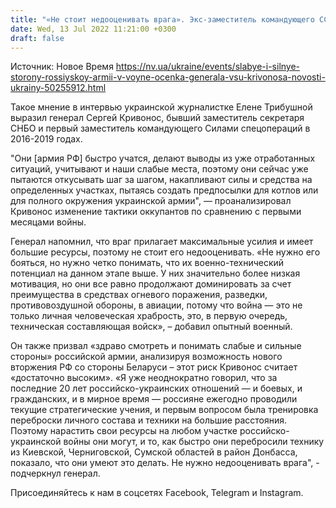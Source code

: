 ```yaml
---
title: "«Не стоит недооценивать врага». Экс-заместитель командующего ССО назвал сильные и слабые стороны армии РФ в текущей фазе войны"
date: Wed, 13 Jul 2022 11:21:00 +0300
draft: false
---
```

Источник: Новое Время https://nv.ua/ukraine/events/slabye-i-silnye-storony-rossiyskoy-armii-v-voyne-ocenka-generala-vsu-krivonosa-novosti-ukrainy-50255912.html


Такое мнение в интервью украинской журналистке Елене Трибушной выразил генерал Сергей Кривонос, бывший заместитель секретаря СНБО и первый заместитель командующего Силами спецопераций в 2016-2019 годах.

"Они [армия РФ] быстро учатся, делают выводы из уже отработанных ситуаций, учитывают и наши слабые места, поэтому они сейчас уже пытаются откусывать шаг за шагом, накапливают силы и средства на определенных участках, пытаясь создать предпосылки для котлов или для полного окружения украинской армии", — проанализировал Кривонос изменение тактики оккупантов по сравнению с первыми месяцами войны.

Генерал напомнил, что враг прилагает максимальные усилия и имеет большие ресурсы, поэтому не стоит его недооценивать. «Не нужно его бояться, но нужно четко понимать, что их военно-технический потенциал на данном этапе выше. У них значительно более низкая мотивация, но они все равно продолжают доминировать за счет преимущества в средствах огневого поражения, разведки, противовоздушной обороны, в авиации, потому что война — это не только личная человеческая храбрость, это, в первую очередь, техническая составляющая войск», – добавил опытный военный.

Он также призвал «здраво смотреть и понимать слабые и сильные стороны» российской армии, анализируя возможность нового вторжения РФ со стороны Беларуси – этот риск Кривонос считает «достаточно высоким». «Я уже неоднократно говорил, что за последние 20 лет российско-украинских отношений — и боевых, и гражданских, и в мирное время — россияне ежегодно проводили текущие стратегические учения, и первым вопросом была тренировка переброски личного состава и техники на большие расстояния. Поэтому нарастить свои ресурсы на любом участке российско-украинской войны они могут, и то, как быстро они перебросили технику из Киевской, Черниговской, Сумской областей в район Донбасса, показало, что они умеют это делать. Не нужно недооценивать врага", - подчеркнул генерал.

Присоединяйтесь к нам в соцсетях Facebook, Telegram и Instagram.
